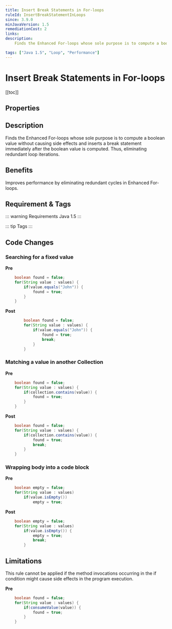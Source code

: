 ```yaml
---
title: Insert Break Statements in For-loops
ruleId: InsertBreakStatementInLoops
since: 3.9.0
minJavaVersion: 1.5
remediationCost: 2
links:
description:
    Finds the Enhanced For-loops whose sole purpose is to compute a boolean value without causing side effects and inserts a break statement immediately after the boolean value is computed. Thus, eliminating redundant loop iterations.

tags: ["Java 1.5", "Loop", "Performance"]
---
```


# Insert Break Statements in For-loops

[[toc]]

## Properties

<RuleProperties />


## Description

Finds the Enhanced For-loops whose sole purpose is to compute a boolean value without causing side effects and inserts a break statement immediately after the boolean value is computed. 
Thus, eliminating redundant loop iterations.

## Benefits

Improves performance by eliminating redundant cycles in Enhanced For-loops. 

## Requirement & Tags

::: warning Requirements
Java 1.5
:::

::: tip Tags
<TagLinks />
:::

## Code Changes

### Searching for a fixed value

__Pre__
```java
    boolean found = false;
    for(String value : values) {
        if(value.equals("John")) {
            found = true;
        }
    }
```

__Post__
```java
		boolean found = false;
		for(String value : values) {
			if(value.equals("John")) {
				found = true;
                break;
			}
		}
```

### Matching a value in another Collection

__Pre__
```java
    boolean found = false;
    for(String value : values) {
        if(collection.contains(value)) {
            found = true;
        }
    }
```

__Post__
```java
    boolean found = false;
    for(String value : values) {
        if(collection.contains(value)) {
            found = true;
            break;
        }
    }
```


###  Wrapping body into a code block

__Pre__
```java
    boolean empty = false;
    for(String value : values)
        if(value.isEmpty()) 
            empty = true;
```

__Post__
```java
    boolean empty = false;
    for(String value : values)
        if(value.isEmpty()) {
            empty = true;
            break;
        }
```

## Limitations

This rule cannot be applied if the method invocations occurring in the if condition might cause side effects in the program execution. 

__Pre__
```java
    boolean found = false;
    for(String value : values) {
        if(consumeValue(value)) {
            found = true;
        }
    }
```

<VersionNotice />